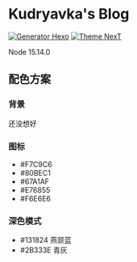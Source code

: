 # Kudryavka's Blog

[![Generator Hexo](https://img.shields.io/badge/Generator-Hexo-blue?style=flat-square&logo=hexo)](https://github.com/hexojs/hexo)
[![Theme NexT](https://img.shields.io/badge/Theme-NexT-black?&style=flat-square&logo=github)](https://github.com/next-theme/hexo-theme-next)

Node 15.14.0

## 配色方案

### 背景

还没想好

### 图标

- #F7C9C6
- #80BEC1
- #67A1AF
- #E76855
- #F6E6E6

### 深色模式

- #131824  燕颔蓝
- #2B333E  青灰
